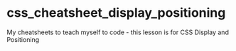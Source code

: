 # css_cheatsheet_display_positioning
 My cheatsheets to teach myself to code - this lesson is for CSS Display and Positioning
